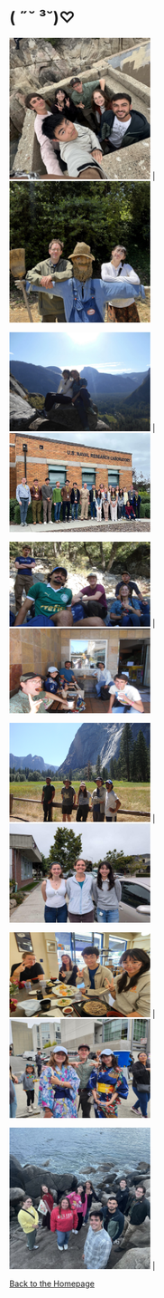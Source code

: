 # ( ˶˘ ³˘)♡

<img src="20250721_023145_7EBA52.jpg" width="250" height="250"> | <img src="20250809_100658_351B0A.jpg" width="250" height="250">

<img src="20250728_104213_7479BD.jpg" width="250" height="175"> | <img src="2023oldinternswow.jpg" width="250" height="175">

<img src="20250730_124530_753A0C.JPEG" width="250" height="150"> | <img src="20250808_103642_315FBC.JPEG" width="250" height="150">

<img src="DSC02702.JPG" width="250" height="175"> | <img src="interns2024old.jpg" width="250" height="175">

<img src="6294e766-47aa-4a88-b8a7-d21e0805a4ff.JPG" width="250" height="150"> | <img src="20250803_131822_77081A.JPEG" width="250" height="175">

<img src="BBEAB2A4-BC1E-4E7C-9333-1B533BB72B79.jpeg" width="250" height="250"> |

[Back to the Homepage](./index.md)
